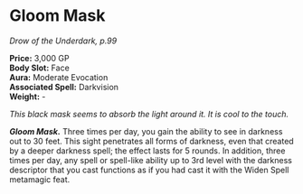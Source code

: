 # Gloom Mask

*Drow of the Underdark, p.99*

**Price:** 3,000 GP  
**Body Slot:** Face  
**Aura:** Moderate Evocation  
**Associated Spell:** Darkvision  
**Weight:** -

*This black mask seems to absorb the light around it. It is cool to the touch.*

***Gloom Mask.*** 
Three times per day, you gain the ability
to see in darkness out to 30 feet. This
sight penetrates all forms of darkness,
even that created by a deeper darkness
spell; the effect lasts for 5 rounds.
In addition, three times per day, any
spell or spell-like ability up to 3rd level
with the darkness descriptor that you
cast functions as if you had cast it with
the Widen Spell metamagic feat.
